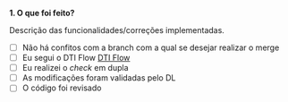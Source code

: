 **1. O que foi feito?**

Descrição das funcionalidades/correções implementadas.

- [ ] Não há confitos com a branch com a qual se desejar realizar o merge
- [ ] Eu segui o DTI Flow [DTI Flow](https://docs.google.com/spreadsheets/d/1bzQ6ad0S45y7cpamcyCr-QEFmfui8jqmtKrChm5WOgY/edit#gid=2080537975)
- [ ] Eu realizei o _check_ em dupla
- [ ] As modificações foram validadas pelo DL
- [ ] O código foi revisado
